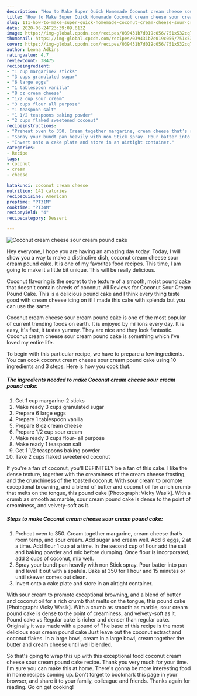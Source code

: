 ```yaml
---
description: "How to Make Super Quick Homemade Coconut cream cheese sour cream pound cake"
title: "How to Make Super Quick Homemade Coconut cream cheese sour cream pound cake"
slug: 111-how-to-make-super-quick-homemade-coconut-cream-cheese-sour-cream-pound-cake
date: 2020-06-24T23:39:09.613Z
image: https://img-global.cpcdn.com/recipes/039431b7d019c056/751x532cq70/coconut-cream-cheese-sour-cream-pound-cake-recipe-main-photo.jpg
thumbnail: https://img-global.cpcdn.com/recipes/039431b7d019c056/751x532cq70/coconut-cream-cheese-sour-cream-pound-cake-recipe-main-photo.jpg
cover: https://img-global.cpcdn.com/recipes/039431b7d019c056/751x532cq70/coconut-cream-cheese-sour-cream-pound-cake-recipe-main-photo.jpg
author: Leona Adkins
ratingvalue: 4.7
reviewcount: 38475
recipeingredient:
- "1 cup margarine2 sticks"
- "3 cups granulated sugar"
- "6 large eggs"
- "1 tablespoon vanilla"
- "8 oz cream cheese"
- "1/2 cup sour cream"
- "3 cups flour all purpose"
- "1 teaspoon salt"
- "1 1/2 teaspoons baking powder"
- "2 cups flaked sweetened coconut"
recipeinstructions:
- "Preheat oven to 350. Cream together margarine, cream cheese that’s room temp, and sour cream. Add sugar and cream well. Add 6 eggs, 2 at a time. Add flour 1 cup at a time. In the second cup of flour add the salt and baking powder and mix before dumping. Once flour is incorporated, add 2 cups of coconut, mix well."
- "Spray your bundt pan heavily with non Stick spray. Pour batter into pan and level it out with a spatula. Bake at 350 for 1 hour and 15 minutes or until skewer comes out clean."
- "Invert onto a cake plate and store in an airtight container."
categories:
- Recipe
tags:
- coconut
- cream
- cheese

katakunci: coconut cream cheese 
nutrition: 141 calories
recipecuisine: American
preptime: "PT31M"
cooktime: "PT34M"
recipeyield: "4"
recipecategory: Dessert

---
```



![Coconut cream cheese sour cream pound cake](https://img-global.cpcdn.com/recipes/039431b7d019c056/751x532cq70/coconut-cream-cheese-sour-cream-pound-cake-recipe-main-photo.jpg)

Hey everyone, I hope you are having an amazing day today. Today, I will show you a way to make a distinctive dish, coconut cream cheese sour cream pound cake. It is one of my favorites food recipes. This time, I am going to make it a little bit unique. This will be really delicious.

Coconut flavoring is the secret to the texture of a smooth, moist pound cake that doesn&#39;t contain shreds of coconut. All Reviews for Coconut Sour Cream Pound Cake. This is a delicious pound cake and I think every thing taste good with cream cheese icing on it! I made this cake with splenda but you can use the same.

Coconut cream cheese sour cream pound cake is one of the most popular of current trending foods on earth. It is enjoyed by millions every day. It is easy, it's fast, it tastes yummy. They are nice and they look fantastic. Coconut cream cheese sour cream pound cake is something which I've loved my entire life.


To begin with this particular recipe, we have to prepare a few ingredients. You can cook coconut cream cheese sour cream pound cake using 10 ingredients and 3 steps. Here is how you cook that.

<!--inarticleads1-->

##### The ingredients needed to make Coconut cream cheese sour cream pound cake:

1. Get 1 cup margarine-2 sticks
1. Make ready 3 cups granulated sugar
1. Prepare 6 large eggs
1. Prepare 1 tablespoon vanilla
1. Prepare 8 oz cream cheese
1. Prepare 1/2 cup sour cream
1. Make ready 3 cups flour- all purpose
1. Make ready 1 teaspoon salt
1. Get 1 1/2 teaspoons baking powder
1. Take 2 cups flaked sweetened coconut


If you&#39;re a fan of coconut, you&#39;ll DEFINITELY be a fan of this cake. I like the dense texture, together with the creaminess of the cream cheese frosting, and the crunchiness of the toasted coconut. With sour cream to promote exceptional browning, and a blend of butter and coconut oil for a rich crumb that melts on the tongue, this pound cake [Photograph: Vicky Wasik]. With a crumb as smooth as marble, sour cream pound cake is dense to the point of creaminess, and velvety-soft as it. 

<!--inarticleads2-->

##### Steps to make Coconut cream cheese sour cream pound cake:

1. Preheat oven to 350. Cream together margarine, cream cheese that’s room temp, and sour cream. Add sugar and cream well. Add 6 eggs, 2 at a time. Add flour 1 cup at a time. In the second cup of flour add the salt and baking powder and mix before dumping. Once flour is incorporated, add 2 cups of coconut, mix well.
1. Spray your bundt pan heavily with non Stick spray. Pour batter into pan and level it out with a spatula. Bake at 350 for 1 hour and 15 minutes or until skewer comes out clean.
1. Invert onto a cake plate and store in an airtight container.


With sour cream to promote exceptional browning, and a blend of butter and coconut oil for a rich crumb that melts on the tongue, this pound cake [Photograph: Vicky Wasik]. With a crumb as smooth as marble, sour cream pound cake is dense to the point of creaminess, and velvety-soft as it. Pound cake vs Regular cake is richer and denser than regular cake. Originally it was made with a pound of The base of this recipe is the most delicious sour cream pound cake Just leave out the coconut extract and coconut flakes. In a large bowl, cream In a large bowl, cream together the butter and cream cheese until well blended. 

So that's going to wrap this up with this exceptional food coconut cream cheese sour cream pound cake recipe. Thank you very much for your time. I'm sure you can make this at home. There's gonna be more interesting food in home recipes coming up. Don't forget to bookmark this page in your browser, and share it to your family, colleague and friends. Thanks again for reading. Go on get cooking!
